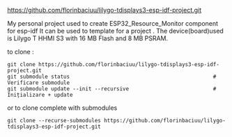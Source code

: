 https://github.com/florinbaciuu/lilygo-tdisplays3-esp-idf-project.git


My personal project used to create ESP32_Resource_Monitor component for esp-idf
It can be used to template for a project .
The device(board)used is Lilygo T HHMI S3 with 16 MB Flash and 8 MB PSRAM.

to clone :
```
git clone https://github.com/florinbaciuu/lilygo-tdisplays3-esp-idf-project.git
git submodule status                                              # Verificare submodule
git submodule update --init --recursive                           # Inițializare + update
```


or to clone complete with submodules
```
git clone --recurse-submodules https://github.com/florinbaciuu/lilygo-tdisplays3-esp-idf-project.git
```